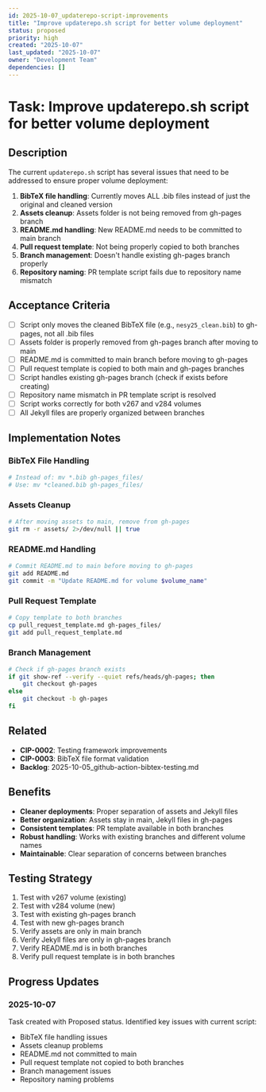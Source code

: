 ```yaml
---
id: 2025-10-07_updaterepo-script-improvements
title: "Improve updaterepo.sh script for better volume deployment"
status: proposed
priority: high
created: "2025-10-07"
last_updated: "2025-10-07"
owner: "Development Team"
dependencies: []
---
```


# Task: Improve updaterepo.sh script for better volume deployment

## Description

The current `updaterepo.sh` script has several issues that need to be addressed to ensure proper volume deployment:

1. **BibTeX file handling**: Currently moves ALL .bib files instead of just the original and cleaned version
2. **Assets cleanup**: Assets folder is not being removed from gh-pages branch
3. **README.md handling**: New README.md needs to be committed to main branch
4. **Pull request template**: Not being properly copied to both branches
5. **Branch management**: Doesn't handle existing gh-pages branch properly
6. **Repository naming**: PR template script fails due to repository name mismatch

## Acceptance Criteria

- [ ] Script only moves the cleaned BibTeX file (e.g., `nesy25_clean.bib`) to gh-pages, not all .bib files
- [ ] Assets folder is properly removed from gh-pages branch after moving to main
- [ ] README.md is committed to main branch before moving to gh-pages
- [ ] Pull request template is copied to both main and gh-pages branches
- [ ] Script handles existing gh-pages branch (check if exists before creating)
- [ ] Repository name mismatch in PR template script is resolved
- [ ] Script works correctly for both v267 and v284 volumes
- [ ] All Jekyll files are properly organized between branches

## Implementation Notes

### BibTeX File Handling
```bash
# Instead of: mv *.bib gh-pages_files/
# Use: mv *cleaned.bib gh-pages_files/
```

### Assets Cleanup
```bash
# After moving assets to main, remove from gh-pages
git rm -r assets/ 2>/dev/null || true
```

### README.md Handling
```bash
# Commit README.md to main before moving to gh-pages
git add README.md
git commit -m "Update README.md for volume $volume_name"
```

### Pull Request Template
```bash
# Copy template to both branches
cp pull_request_template.md gh-pages_files/
git add pull_request_template.md
```

### Branch Management
```bash
# Check if gh-pages branch exists
if git show-ref --verify --quiet refs/heads/gh-pages; then
    git checkout gh-pages
else
    git checkout -b gh-pages
fi
```

## Related

- **CIP-0002**: Testing framework improvements
- **CIP-0003**: BibTeX file format validation
- **Backlog**: 2025-10-05_github-action-bibtex-testing.md

## Benefits

- **Cleaner deployments**: Proper separation of assets and Jekyll files
- **Better organization**: Assets stay in main, Jekyll files in gh-pages
- **Consistent templates**: PR template available in both branches
- **Robust handling**: Works with existing branches and different volume names
- **Maintainable**: Clear separation of concerns between branches

## Testing Strategy

1. Test with v267 volume (existing)
2. Test with v284 volume (new)
3. Test with existing gh-pages branch
4. Test with new gh-pages branch
5. Verify assets are only in main branch
6. Verify Jekyll files are only in gh-pages branch
7. Verify README.md is in both branches
8. Verify pull request template is in both branches

## Progress Updates

### 2025-10-07
Task created with Proposed status. Identified key issues with current script:
- BibTeX file handling issues
- Assets cleanup problems
- README.md not committed to main
- Pull request template not copied to both branches
- Branch management issues
- Repository naming problems
